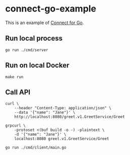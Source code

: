 # connect-go-example

This is an example of [Connect for Go](https://connectrpc.com/docs/go/getting-started).

## Run local process

```
go run ./cmd/server
```


## Run on local Docker

```
make run
```

## Call API

```
curl \
    --header "Content-Type: application/json" \
    --data '{"name": "Jane"}' \
    http://localhost:8080/greet.v1.GreetService/Greet
```

```
grpcurl \
    -protoset <(buf build -o -) -plaintext \
    -d '{"name": "Jane"}' \
    localhost:8080 greet.v1.GreetService/Greet
```

```
go run ./cmd/client/main.go
```

